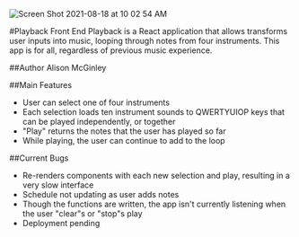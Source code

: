 ![Screen Shot 2021-08-18 at 10 02 54 AM](https://user-images.githubusercontent.com/22807951/129932235-ee2cd252-5ae7-47da-b7dd-ea63493a8630.png)

#Playback Front End
Playback is a React application that allows transforms user inputs into music, looping through notes from four instruments. This app is for all, regardless of previous music experience.

##Author
Alison McGinley

##Main Features
- User can select one of four instruments
- Each selection loads ten instrument sounds to QWERTYUIOP keys that can be played independently, or together
- "Play" returns the notes that the user has played so far
- While playing, the user can continue to add to the loop

##Current Bugs
- Re-renders components with each new selection and play, resulting in a very slow interface
- Schedule not updating as user adds notes
- Though the functions are written, the app isn't currently listening when the user "clear"s or "stop"s play
- Deployment pending

